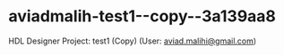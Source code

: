 # aviadmalih-test1--copy--3a139aa8
HDL Designer Project: test1 (Copy) (User: aviad.malihi@gmail.com)
